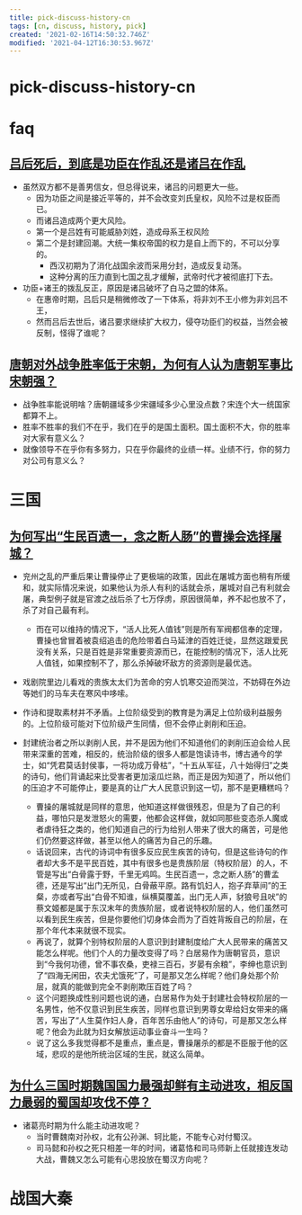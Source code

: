 ```yaml
---
title: pick-discuss-history-cn
tags: [cn, discuss, history, pick]
created: '2021-02-16T14:50:32.746Z'
modified: '2021-04-12T16:30:53.967Z'
---
```


# pick-discuss-history-cn

# faq

## 


## 

## [吕后死后，到底是功臣在作乱还是诸吕在作乱](https://www.zhihu.com/question/413362675)

- 虽然双方都不是善男信女，但总得说来，诸吕的问题更大一些。
  - 因为功臣之间是接近平等的，并不会改变刘氏皇权，风险不过是权臣而已。
  - 而诸吕造成两个更大风险。
  - 第一个是吕姓有可能威胁刘姓，造成母系王权风险
  - 第二个是封建回潮。大统一集权帝国的权力是自上而下的，不可以分享的。
    - 西汉初期为了消化战国余波而采用分封，造成反复动荡。
    - 这种分离的压力直到七国之乱才缓解，武帝时代才被彻底打下去。
- 功臣+诸王的拨乱反正，原因是诸吕破坏了白马之盟的体系。
  - 在惠帝时期，吕后只是稍微修改了一下体系，将非刘不王小修为非刘吕不王，
  - 然而吕后去世后，诸吕要求继续扩大权力，侵夺功臣们的权益，当然会被反制，怪得了谁呢？

## [唐朝对外战争胜率低于宋朝，为何有人认为唐朝军事比宋朝强？](https://www.zhihu.com/question/445180095)

- 战争胜率能说明啥？唐朝疆域多少宋疆域多少心里没点数？宋连个大一统国家都算不上。
- 胜率不胜率的我们不在乎，我们在乎的是国土面积。国土面积不大，你的胜率对大家有意义么？
- 就像领导不在乎你有多努力，只在乎你最终的业绩一样。业绩不行，你的努力对公司有意义么？

# 三国

## [为何写出“生民百遗一，念之断人肠”的曹操会选择屠城？](https://www.zhihu.com/question/414886467)

- 兖州之乱的严重后果让曹操停止了更极端的政策，因此在屠城方面也稍有所缓和，就实际情况来说，如果他认为杀人有利的话就会杀，屠城对自己有利就会屠，典型例子就是官渡之战后杀了七万俘虏，原因很简单，养不起也放不了，杀了对自己最有利。
  - 而在可以维持的情况下，“活人比死人值钱”则是所有军阀都信奉的定理，曹操也曾冒着被袁绍追击的危险带着白马延津的百姓迁徙，显然这跟爱民没有关系，只是百姓是非常重要资源而已，在能控制的情况下，活人比死人值钱，如果控制不了，那么杀掉破坏敌方的资源则是最优选。

- 戏剧院里边儿看戏的贵族太太们为苦命的穷人饥寒交迫而哭泣，不妨碍在外边等她们的马车夫在寒风中哆嗦。
- 作诗和提取素材并不矛盾。上位阶级受到的教育是为满足上位阶级利益服务的。上位阶级可能对下位阶级产生同情，但不会停止剥削和压迫。

- 封建统治者之所以剥削人民，并不是因为他们不知道他们的剥削压迫会给人民带来深重的苦难，相反的，统治阶级的很多人都是饱读诗书，博古通今的学士，如“凭君莫话封侯事，一将功成万骨枯”，“十五从军征，八十始得归”之类的诗句，他们背诵起来比受害者更加滚瓜烂熟，而正是因为知道了，所以他们的压迫才不可能停止，要是真的让广大人民意识到这一切，那不是更糟糕吗？
  - 曹操的屠城就是同样的意思，他知道这样做很残忍，但是为了自己的利益，哪怕只是发泄怒火的需要，他都会这样做，就如同那些变态杀人魔或者虐待狂之类的，他们知道自己的行为给别人带来了很大的痛苦，可是他们仍然要这样做，甚至以他人的痛苦为自己的乐趣。
  - 话说回来，古代的诗词中有很多反应民生疾苦的诗句，但是这些诗句的作者却大多不是平民百姓，其中有很多也是贵族阶层（特权阶层）的人，不管是写出“白骨露于野，千里无鸡鸣。生民百遗一，念之断人肠”的曹孟德，还是写出“出门无所见，白骨蔽平原。路有饥妇人，抱子弃草间”的王粲，亦或者写出“白骨不知谁，纵横莫覆盖，出门无人声，豺狼号且吠”的蔡文姬都是属于东汉末年的贵族阶层，或者说特权阶层的人，他们虽然可以看到民生疾苦，但是你要他们切身体会而为了百姓背叛自己的阶层，在那个年代本来就很不现实。
  - 再说了，就算个别特权阶层的人意识到封建制度给广大人民带来的痛苦又能怎么样呢。他们个人的力量改变得了吗？白居易作为唐朝官员，意识到“今我何功德，曾不事农桑，吏禄三百石，岁晏有余粮”，李绅也意识到了“四海无闲田，农夫尤饿死”了，可是那又怎么样呢？他们身处那个阶层，就真的能做到完全不剥削欺压百姓了吗？
  - 这个问题换成性别问题也说的通，白居易作为处于封建社会特权阶层的一名男性，他不仅意识到民生疾苦，同样也意识到男尊女卑给妇女带来的痛苦，写出了“人生莫作妇人身，百年苦乐由他人”的诗句，可是那又怎么样呢？他会为此就为妇女解放运动事业奋斗一生吗？
  - 说了这么多我觉得都不是重点，重点是，曹操屠杀的都是不臣服于他的区域，悲叹的是他所统治区域的生民，就这么简单。

## [为什么三国时期魏国国力最强却鲜有主动进攻，相反国力最弱的蜀国却攻伐不停？](https://www.zhihu.com/question/37034220)

- 诸葛亮时期为什么能主动进攻呢？
  - 当时曹魏南对孙权，北有公孙渊、轲比能，不能专心对付蜀汉。
  - 司马懿和孙权之死只相差一年的时间，诸葛恪和司马师新上任就接连发动大战，曹魏又怎么可能有心思投放在蜀汉方向呢？

# 战国大秦
